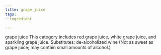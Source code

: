 ```yaml
---
title: grape juice
tags:
- ingredient

---
```

grape juice This category includes red grape juice, white grape juice, and sparkling grape juice. Substitutes: de-alcoholized wine (Not as sweet as grape juice; may contain small amounts of alcohol.)
